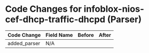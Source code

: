 # Code Changes for infoblox-nios-cef-dhcp-traffic-dhcpd (Parser)

| Code Change | Field Name | Before | After |
|-------------|------------|--------|-------|
| added_parser | N/A |  |  |